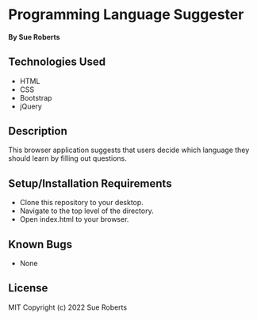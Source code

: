 # Programming Language Suggester
#### By Sue Roberts
## Technologies Used
* HTML
* CSS
* Bootstrap
* jQuery
## Description
This browser application suggests that users decide which language they should learn by filling out questions.
## Setup/Installation Requirements
* Clone this repository to your desktop.
* Navigate to the top level of the directory.
* Open index.html to your browser.
## Known Bugs
* None
## License
MIT Copyright (c) 2022 Sue Roberts
